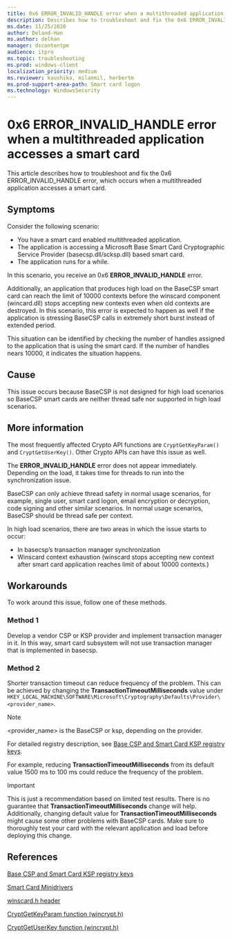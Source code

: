 ```yaml
---
title: 0x6 ERROR_INVALID_HANDLE error when a multithreaded application accesses a smart card
description: Describes how to troubleshoot and fix the 0x6 ERROR_INVALID_HANDLE error, which occurs when a multithreaded application accesses a smart card.
ms.date: 11/25/2020
author: Deland-Han
ms.author: delhan
manager: dscontentpm
audience: itpro
ms.topic: troubleshooting
ms.prod: windows-client
localization_priority: medium
ms.reviewer: kaushika, milanmil, herbertm
ms.prod-support-area-path: Smart card logon
ms.technology: WindowsSecurity
---
```

# 0x6 ERROR_INVALID_HANDLE error when a multithreaded application accesses a smart card

This article describes how to troubleshoot and fix the 0x6 ERROR_INVALID_HANDLE error, which occurs when a multithreaded application accesses a smart card.

## Symptoms

Consider the following scenario:

- You have a smart card enabled multithreaded application.
- The application is accessing a Microsoft Base Smart Card Cryptographic Service Provider (basecsp.dll/scksp.dll) based smart card.
- The application runs for a while.

In this scenario, you receive an 0x6 **ERROR_INVALID_HANDLE** error.

Additionally, an application that produces high load on the BaseCSP smart card can reach the limit of 10000 contexts before the winscard component (wincard.dll) stops accepting new contexts even when old contexts are destroyed. In this scenario, this error is expected to happen as well if the application is stressing BaseCSP calls in extremely short burst instead of extended period. 

This situation can be identified by checking the number of handles assigned to the application that is using the smart card. If the number of handles nears 10000, it indicates the situation happens.

## Cause

This issue occurs because BaseCSP is not designed for high load scenarios so BaseCSP smart cards are neither thread safe nor supported in high load scenarios.

## More information 

The most frequently affected Crypto API functions are `CryptGetKeyParam()` and `CryptGetUserKey()`. Other Crypto APIs can have this issue as well.

The **ERROR_INVALID_HANDLE** error does not appear immediately. Depending on the load, it takes time for threads to run into the synchronization issue.

BaseCSP can only achieve thread safety in normal usage scenarios, for example, single user, smart card logon, email encryption or decryption, code signing and other similar scenarios. In normal usage scenarios, BaseCSP should be thread safe per context.

In high load scenarios, there are two areas in which the issue starts to occur:

- In basecsp’s transaction manager synchronization
- Winscard context exhaustion (winscard stops accepting new context after smart card application reaches limit of about 10000 contexts.)

## Workarounds

To work around this issue, follow one of these methods.

### Method 1

Develop a vendor CSP or KSP provider and implement transaction manager in it. In this way, smart card subsystem will not use transaction manager that is implemented in basecsp. 

### Method 2

Shorter transaction timeout can reduce frequency of the problem. This can be achieved by changing the **TransactionTimeoutMilliseconds** value under `HKEY_LOCAL_MACHINE\SOFTWARE\Microsoft\Cryptography\Defaults\Provider\<provider_name>`.

> [!Note]
> \<provider_name\> is the BaseCSP or ksp, depending on the provider.

For detailed registry description, see [Base CSP and Smart Card KSP registry keys](/windows/security/identity-protection/smart-cards/smart-card-group-policy-and-registry-settings#base-csp-and-smart-card-ksp-registry-keys).

For example, reducing **TransactionTimeoutMilliseconds** from its default value 1500 ms to 100 ms could reduce the frequency of the problem. 

> [!Important]
> This is just a recommendation based on limited test results. There is no guarantee that **TransactionTimeoutMilliseconds** change will help. Additionally, changing default value for **TransactionTimeoutMilliseconds** might cause some other problems with BaseCSP cards. Make sure to thoroughly test your card with the relevant application and load before deploying this change.

## References

[Base CSP and Smart Card KSP registry keys](/windows/security/identity-protection/smart-cards/smart-card-group-policy-and-registry-settings#base-csp-and-smart-card-ksp-registry-keys)

[Smart Card Minidrivers](/windows-hardware/drivers/smartcard/smart-card-minidrivers)

[winscard.h header](/windows/win32/api/winscard/)

[CryptGetKeyParam function (wincrypt.h)](/windows/win32/api/wincrypt/nf-wincrypt-cryptgetkeyparam)

[CryptGetUserKey function (wincrypt.h)](/windows/win32/api/wincrypt/nf-wincrypt-cryptgetuserkey)


